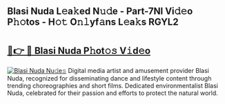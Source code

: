 ## Blasi Nuda L𝚎a𝚔ed N𝚞𝚍e - Part-7Nl Vi𝚍𝚎o P𝚑𝚘tos - H𝚘𝚝 O𝚗𝚕yf𝚊ns L𝚎a𝚔s RGYL2

# <h2><a href="http://kfbjhl.oniu.top/?m=Blasi+Nuda">🔗👉 🔴 Blasi Nuda P𝚑ot𝚘𝚜 V𝚒d𝚎o</a></h2>

[![Blasi Nuda Nu𝚍e𝚜](https://i.imgur.com/0qMVB7G.gif)](http://kfbjhl.oniu.top/?m=Blasi+Nuda)
Digital media artist and amusement provider Blasi Nuda, recognized for disseminating dance and lifestyle content through trending choreographies and short films. Dedicated environmentalist Blasi Nuda, celebrated for their passion and efforts to protect the natural world.  
